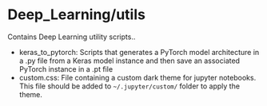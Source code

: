 # Deep_Learning/utils
Contains Deep Learning utility scripts..

- keras_to_pytorch: Scripts that generates a PyTorch model architecture in a .py file
from a Keras model instance and then save an associated PyTorch instance in a .pt file
- custom.css: File containing a custom dark theme for jupyter notebooks. 
This file should be added to `~/.jupyter/custom/` folder to apply the theme.